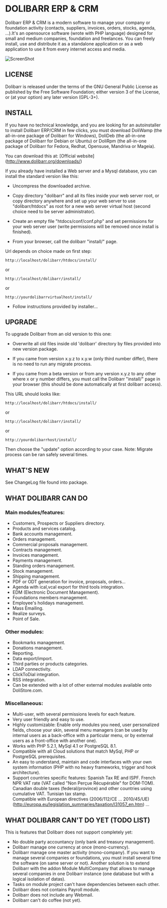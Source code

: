 # DOLIBARR ERP & CRM

Dolibarr ERP & CRM is a modern software to manage your company or foundation activity (contacts, suppliers, invoices, orders, stocks, agenda, ...).It's an opensource software (wrote with PHP language) designed for small and medium companies, foundation and freelances. You can freely install, use and distribute it as a standalone application or as a web application to use it from every internet access and media.

![ScreenShot](http://www.dolibarr.org/images/dolibarr_screenshot1_640x480.png)


## LICENSE

Dolibarr is released under the terms of the GNU General Public License as published by the Free Software Foundation; either version 3 of the License, or (at your option) any later version (GPL-3+).



## INSTALL

If you have no technical knowledge, and you are looking for an autoinstaller to install Dolibarr ERP/CRM in few clicks, you must download DoliWamp (the all-in-one package of Dolibarr for Windows), DoliDeb (the all-in-one package of Dolibarr for Debian or Ubuntu) or DoliRpm (the all-in-one package of Dolibarr for Fedora, Redhat, Opensuse, Mandriva or Mageia).

You can download this at: [Official website] (http://www.dolibarr.org/downloads/)

If you already have installed a Web server and a Mysql database, you can install the standard version like this:

- Uncompress the downloaded archive.

- Copy directory "dolibarr" and all its files inside your web server root, or copy directory anywhere and set up your web server to use "dolibarr/htdocs" as root for a new web server virtual host (second choice need to be server administrator).
  
- Create an empty file "htdocs/conf/conf.php" and set permissions for your web server user (write permissions will be removed once install is finished).
  
- From your browser, call the dolibarr "install/" page.

Url depends on choice made on first step:

	http://localhost/dolibarr/htdocs/install/
or

	http://localhost/dolibarr/install/
or

	http://yourdolibarrvirtualhost/install/
   
- Follow instructions provided by installer...



## UPGRADE

To upgrade Dolibarr from an old version to this one:

- Overwrite all old files inside old 'dolibarr' directory by files provided into new version package.
  
- If you came from version x.y.z to x.y.w (only third number differ), there is no need to run any migrate process.
  
- If you came from a beta version or from any version x.y.z to any other where x or y number differs, you must call the Dolibarr "install/" page in your browser (this should be done automatically at first dolibarr access).

This URL should looks like:

	http://localhost/dolibarr/htdocs/install/
or

	http://localhost/dolibarr/install/
or

	http://yourdolibarrhost/install/

Then choose the "update" option according to your case.
Note: Migrate process can be ran safely several times.
  


## WHAT'S NEW

See ChangeLog file found into package.



## WHAT DOLIBARR CAN DO

### Main modules/features:

- Customers, Prospects or Suppliers directory.
- Products and services catalog.
- Bank accounts management.
- Orders management.
- Commercial proposals management.
- Contracts management.
- Invoices management.
- Payments management.
- Standing orders management.
- Stock management.
- Shipping management.
- PDF or ODT generation for invoice, proposals, orders...
- Agenda with ical,vcal export for third tools integration.
- EDM (Electronic Document Management).
- Foundations members management.
- Employee's holidays management.
- Mass Emailing.
- Realize surveys.
- Point of Sale.

### Other modules:

- Bookmarks management.
- Donations management.
- Reporting.
- Data export/import.
- Third parties or products categories. 
- LDAP connectivity.
- ClickToDial integration.
- RSS integration.
- Can be extended with a lot of other external modules available onto DoliStore.com.

### Miscellaneous:

- Multi-user, with several permissions levels for each feature.
- Very user friendly and easy to use.
- Highly customizable: Enable only modules you need, user personalized fields, choose your skin, several menu managers (can be used by internal users as a back-office with a particular menu, or by external users as a front-office with another one).
- Works with PHP 5.2.1, MySql 4.1 or PostgreSQL 8.1.
- Compatible with all Cloud solutions that match MySql, PHP or PostgreSQL prerequisites.
- An easy to understand, maintain and code interfaces with your own system information (PHP with no heavy frameworks, trigger and hook architecture).
- Support countries specific features:
   Spanish Tax RE and ISPF.
   French NPR VAT rate (VAT called "Non Perçue Récupérable" for DOM-TOM).
   Canadian double taxes (federal/province) and other countries using cumulative VAT.
   Tunisian tax stamp.  
   Compatible with European directives (2006/112/CE ... 2010/45/UE) (http://europa.eu/legislation_summaries/taxation/l31057_en.htm)
   ...


## WHAT DOLIBARR CAN'T DO YET (TODO LIST)

This is features that Dolibarr does not support completely yet:

- No double party accountancy (only bank and treasury management).
- Dolibarr manage one currency at once (mono-currency).
- Dolibarr manage one master activity (mono-company). If you want to manage several companies or foundations, you must install several time the software (on same server or not). Another solution is to extend Dolibarr with the addon Module MultiCompany that allows to manage several companies in one Dolibarr instance (one database but with a logical isolation of datas).
- Tasks on module project can't have dependencies between each other.
- Dolibarr does not contains Payroll module.
- Dolibarr does not include any Webmail.
- Dolibarr can't do coffee (not yet).
